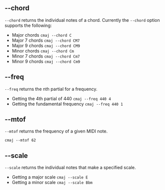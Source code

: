 ## --chord

`--chord` returns the individual notes of a chord. Currently the `--chord`
option supports the following:

- Major chords `cmaj --chord C`
- Major 7 chords `cmaj --chord CM7`
- Major 9 chords `cmaj --chord CM9`
- Minor chords `cmaj --chord Cm`
- Minor 7 chords `cmaj --chord Cm7`
- Minor 9 chords `cmaj --chord Cm9`

## --freq

`--freq` returns the nth partial for a frequency.

- Getting the 4th partial of 440 `cmaj --freq 440 4`
- Getting the fundamental frequency `cmaj --freq 440 1`

## --mtof

`--mtof` returns the frequency of a given MIDI note.

`cmaj --mtof 62`

## --scale

`--scale` returns the individual notes that make a specified scale.

- Getting a major scale `cmaj --scale E`
- Getting a minor scale `cmaj --scale Bbm`
